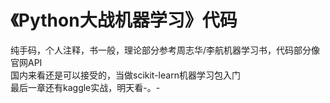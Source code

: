 # 《Python大战机器学习》代码
纯手码，个人注释，书一般，理论部分参考周志华/李航机器学习书，代码部分像官网API  
国内来看还是可以接受的，当做scikit-learn机器学习包入门  
最后一章还有kaggle实战，明天看-。-
